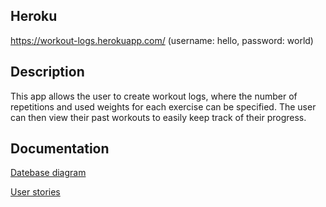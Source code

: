 ## Heroku

<https://workout-logs.herokuapp.com/> (username: hello, password: world)

## Description

This app allows the user to create workout logs, where the number of repetitions and used weights for each exercise can
be specified. The user can then view their past workouts to easily keep track of their progress.

## Documentation

[Datebase diagram](https://github.com/r0bert1/workout-logger/blob/master/docs/db-diagram.png)

[User stories](https://github.com/r0bert1/workout-logger/blob/master/docs/user-stories.md)
